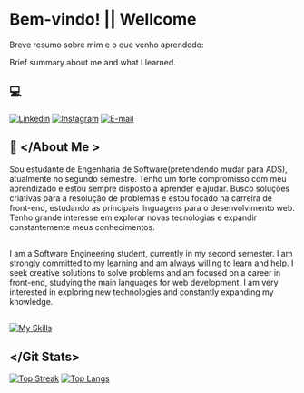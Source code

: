 
# Bem-vindo! || Wellcome

Breve resumo sobre mim e o que venho aprendedo:

Brief summary about me and what I learned.

## 💻<Social></Social>
[![Linkedin](https://img.shields.io/badge/LinkedIn-0077B5?style=for-the-badge&logo=linkedin&logoColor=white)](https://www.linkedin.com/feed/)
[![Instagram](https://img.shields.io/badge/-Instagram-%23E4405F?style=for-the-badge&logo=instagram&logoColor=white)](https://www.instagram.com/edivan_sillva/)
[![E-mail](https://img.shields.io/badge/-Email-fff?style=for-the-badge&logo=microsoft-outlook&logoColor=000)](mailto:https://mail.yahoo.com/d/folders/1?.lang=pt-BR)

 
## 🚀 <Sobre Mim></About Me >
Sou estudante de Engenharia de Software(pretendendo mudar para ADS), atualmente no segundo semestre. Tenho um forte compromisso com meu aprendizado e estou sempre disposto a aprender e ajudar. Busco soluções criativas para a resolução de problemas e estou focado na carreira de front-end, estudando as principais linguagens para o desenvolvimento web. Tenho grande interesse em explorar novas tecnologias e expandir constantemente meus conhecimentos.
## 
I am a Software Engineering student, currently in my second semester. I am strongly committed to my learning and am always willing to learn and help. I seek creative solutions to solve problems and am focused on a career in front-end, studying the main languages ​​for web development. I am very interested in exploring new technologies and constantly expanding my knowledge.

##  <Habilidades></Skill>

[![My Skills](https://skillicons.dev/icons?i=js,html,css,nodejs)](https://skillicons.dev)

## </Git Stats>

[![Top Streak](https://streak-stats.demolab.com?user=Edvan92&theme=transparent)](http//git.io/streak-stats)
[![Top Langs](https://github-readme-stats.vercel.app/api/top-langs/?username=Edvan92&layout=compact&bg_color=000&text_color=fff)](https://github.com/Edvan92/github-readme-stats)


